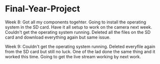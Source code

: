 # Final-Year-Project

Week 8: Got all my components togehter.
        Going to install the operating system in the SD card.
        Have it all setup to work on the camera next week. 
        Couldn't get the operating system running.
        Deleted all the files on the SD card and download everything again but same issue.

Week 9: Couldn't get the operating system running.
        Deleted everyfile again from the SD card but still no luck.
        One of the lad done the same thing and it worked this time.
        Going to get the live stream working by next work.
     
       
